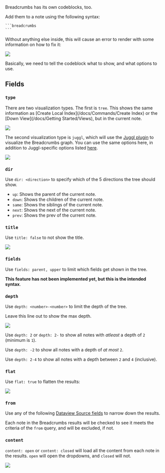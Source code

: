 Breadcrumbs has its own codeblocks, too.

Add them to a note using the following syntax:

````
```breadcrumbs
```
````

Without anything else inside, this will cause an error to render with some information on how to fix it:

![](https://imgur.com/bCUIrHo.png)

Basically, we need to tell the codeblock what to show, and what options to use.

## Fields

### `type`

There are two visualization types. The first is `tree`. This shows the same information as [Create Local Index](/docs/Commands/Create Index) or the [Down View](/docs/Getting Started/Views), but in the current note.

![](https://imgur.com/9NLedZ1.png)

The second visualization type is `juggl`, which will use the [Juggl plugin](https://github.com/HEmile/juggl) to visualize the Breadcrumbs graph. You can use the same options here, in addition to Juggl-specific options listed [here](https://juggl.io/Features/Breadcrumbs+code+blocks).

![](https://i.imgur.com/YwlXp4n.png)

### `dir`

Use `dir: <direction>` to specify which of the 5 directions the tree should show.

- `up`: Shows the parent of the current note.
- `down`: Shows the children of the current note.
- `same`: Shows the siblings of the current note.
- `next`: Shows the next of the current note.
- `prev`: Shows the prev of the current note.

### `title`

Use `title: false` to not show the title.

![](https://imgur.com/6597yiR.png)

### `fields`

Use `fields: parent, upper` to limit which fields get shown in the tree.

**This feature has not been implemented yet, but this is the intended syntax**.

### `depth`

Use `depth: <number>-<number>` to limit the depth of the tree.

Leave this line out to show the max depth.

![](https://imgur.com/gZgATS2.png)

Use `depth: 2` or `depth: 2-` to show all notes with _atleast_ a depth of `2` (minimum is `1`).

Use `depth: -2` to show all notes with a depth of _at most_ `2`.

Use `depth: 2-4` to show all notes with a depth between `2` and `4` (inclusive).

### `flat`

Use `flat: true` to flatten the results:

![](https://imgur.com/wFJ67VX.png)

### `from`

Use any of the following [Dataview Source fields](https://blacksmithgu.github.io/obsidian-dataview/query/sources/) to narrow down the results.

Each note in the Breadcrumbs results will be checked to see it meets the criteria of the `from` query, and will be excluded, if not.

### `content`

`content: open` or `content: closed` will load all the content from each note in the results. `open` will open the dropdowns, and `closed` will not.

![](https://imgur.com/TttTpXl.png)
